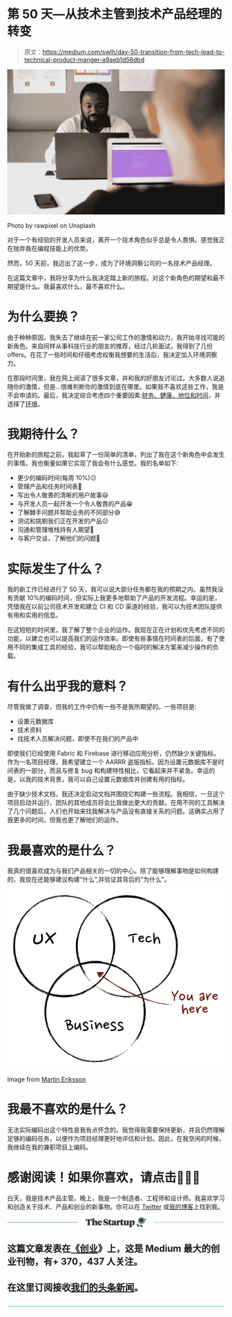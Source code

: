 # 第 50 天—从技术主管到技术产品经理的转变

> 原文：<https://medium.com/swlh/day-50-transition-from-tech-lead-to-technical-product-manger-a9aeb1d56dbd>

![](img/449a627324a4f02e273bd1b1561a70d6.png)

Photo by rawpixel on Unsplash

对于一个有经验的开发人员来说，离开一个技术角色似乎总是令人畏惧。感觉我正在抛弃我在编程技能上的优势。

然而，50 天前，我迈出了这一步，成为了环境洞察公司的一名技术产品经理。

在这篇文章中，我将分享为什么我决定踏上新的旅程。对这个新角色的期望和最不期望是什么。我最喜欢什么，最不喜欢什么。

# 为什么要换？

由于种种原因，我失去了继续在前一家公司工作的激情和动力，我开始寻找可能的新角色。来自同样从事科技行业的朋友的推荐，经过几轮面试，我得到了几份 offers。在花了一些时间和仔细考虑权衡我想要的生活后，我决定加入环境洞察力。

在那段时间里，我在网上阅读了很多文章，并和我的好朋友讨论过。大多数人说追随你的激情，但是…很难判断你的激情到底在哪里。如果我不喜欢这些工作，我是不会申请的。最后，我决定综合考虑四个重要因素:[财务、健康、地位和时间](/@Zaccc123/4-important-things-to-look-at-before-deciding-your-next-job-cf9a555691e0)，并选择了[环境](https://mili.eu)。

# 我期待什么？

在开始新的旅程之前，我起草了一份简单的清单，列出了我在这个新角色中会发生的事情。我也衡量如果它实现了我会有什么感觉。我的名单如下:

*   更少的编码时间(每周 10%)😕
*   管理产品和任务时间表🙂
*   写出令人敬畏的清晰的用户故事😃
*   与开发人员一起开发一个令人敬畏的产品😁
*   了解棘手问题并帮助业务的不同部分😅
*   测试和挑剔我们正在开发的产品😕
*   沟通和管理堆栈持有人期望🤔
*   与客户交谈，了解他们的问题🤔

# 实际发生了什么？

我的新工作已经进行了 50 天，我可以说大部分任务都在我的预期之内。虽然我没有贡献 10%的编码时间，但实际上我更多地帮助了产品的开发流程。幸运的是，凭借我在以前公司技术开发和建立 CI 和 CD 渠道的经验，我可以为技术团队提供有用和实用的信息。

在这短短的时间里，我了解了整个企业的运作。我现在正在计划和优先考虑不同的功能，以建立也可以提高我们的运作效率。即使有些事情在时间表的后面，有了使用不同的集成工具的经验，我可以帮助粘合一个临时的解决方案来减少操作的负载。

# 有什么出乎我的意料？

尽管我做了调查，但我的工作中仍有一些不是我所期望的。一些项目是:

*   设置元数据库
*   技术资料
*   找技术人员解决问题，即使不在我们的产品中

即使我们已经使用 Fabric 和 Firebase 进行移动应用分析，仍然缺少关键指标。作为一名项目经理，我希望建立一个 AARRR 盗版指标。因为设置元数据库不是时间表的一部分，而且与修复 bug 和构建特性相比，它看起来并不紧急。幸运的是，以我的技术背景，我可以自己设置元数据库并创建有用的指标。

由于缺少技术文档，我还决定启动文档并围绕它构建一些流程。我相信，一旦这个项目启动并运行，团队的其他成员将会比我做出更大的贡献。在用不同的工具解决了几个问题后，人们也开始来找我解决与产品没有直接关系的问题。这确实占用了我更多的时间，但我也更了解他们的运作。

# 我最喜欢的是什么？

我真的很喜欢成为与我们产品相关的一切的中心。除了能够理解事物是如何构建的，我现在还能够建议构建“什么”,并验证其背后的“为什么”。

![](img/5a61a0b3ba784b4b1b6bbdad292ec9a8.png)

Image from [Martin Eriksson](https://www.mindtheproduct.com/2011/10/what-exactly-is-a-product-manager/)

# 我最不喜欢的是什么？

无法实际编码出这个特性是我有点怀念的。我觉得我需要保持更新，并且仍然理解足够的编码任务，以便作为项目经理更好地评估和计划。因此，在我空闲的时候，我继续在我的兼职项目上编码。

# 感谢阅读！如果你喜欢，请点击👏👏👏

白天，我是技术产品主管。晚上，我是一个制造者、工程师和设计师。我喜欢学习和创造关于技术、产品和创业的新事物。你可以在 [Twitter](https://twitter.com/Zaccc123) 或[我的博客](https://zackwan.app)上找到我。

[![](img/308a8d84fb9b2fab43d66c117fcc4bb4.png)](https://medium.com/swlh)

## 这篇文章发表在[《创业](https://medium.com/swlh)》上，这是 Medium 最大的创业刊物，有+ 370，437 人关注。

## 在这里订阅接收[我们的头条新闻](http://growthsupply.com/the-startup-newsletter/)。

[![](img/b0164736ea17a63403e660de5dedf91a.png)](https://medium.com/swlh)